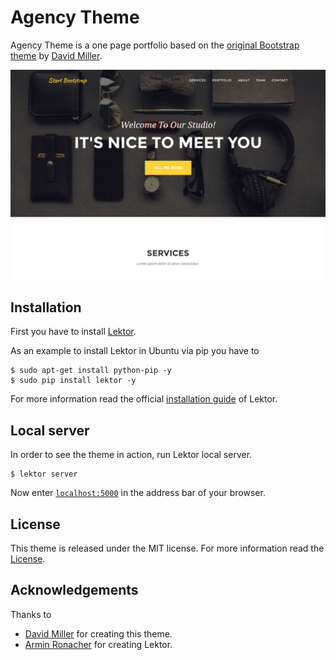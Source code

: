 # Agency Theme

Agency Theme is a one page portfolio based on the
[original Bootstrap theme](//github.com/IronSummitMedia/startbootstrap-agency)
by [David Miller](//github.com/davidtmiller).


![Agency Theme screenshot](https://raw.githubusercontent.com/JavierLopezMunoz/lektor-agency-theme/master/assets/screenshot.png)


## Installation

First you have to install [Lektor](//www.getlektor.com/).

As an example to install Lektor in Ubuntu via pip you have to

    $ sudo apt-get install python-pip -y
    $ sudo pip install lektor -y

For more information read the official
[installation guide](//www.getlektor.com/docs/installation/) of Lektor.

## Local server

In order to see the theme in action, run Lektor local server.

    $ lektor server

Now enter [`localhost:5000`](http://localhost:5000/) in the address
bar of your browser.

## License

This theme is released under the MIT license. For more information
read the
[License](//github.com/JavierLopezMunoz/lektor-agency-theme/master/LICENSE).


## Acknowledgements

Thanks to

- [David Miller](//github.com/davidtmiller) for creating this theme.
- [Armin Ronacher](//github.com/mitsuhiko) for creating Lektor.
